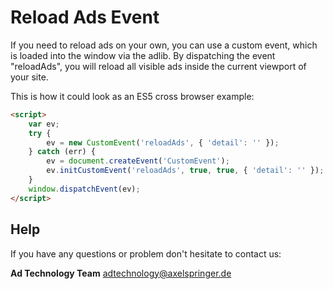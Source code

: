 # Reload Ads Event



If you need to reload ads on your own, you can use a custom event, which is loaded into the window via the adlib.
By dispatching the event "reloadAds", you will reload all visible ads inside the current viewport of your site.

This is how it could look as an ES5 cross browser example:



```html
<script>
    var ev;
    try {
        ev = new CustomEvent('reloadAds', { 'detail': '' });
    } catch (err) {
        ev = document.createEvent('CustomEvent');
        ev.initCustomEvent('reloadAds', true, true, { 'detail': '' });
    }
    window.dispatchEvent(ev);
</script>
```



## Help
If you have any questions or problem don't hesitate to contact us:

__Ad Technology Team__
  adtechnology@axelspringer.de
